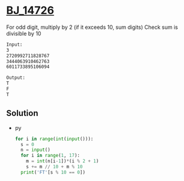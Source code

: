 # [BJ_14726](https://acmicpc.net/problem/14726)

For odd digit, multiply by 2 (if it exceeds 10, sum digits)
Check sum is divisible by 10

```txt
Input:
3
2720992711828767
3444063910462763
6011733895106094

Output:
T
F
T
```

## Solution

* py

  ```py
  for i in range(int(input())):
    s = 0
    n = input()
    for i in range(1, 17):
      m = int(n[i-1])*(i % 2 + 1)
      s += m // 10 + m % 10
    print('FT'[s % 10 == 0])
  ```
